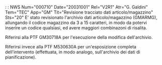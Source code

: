  :  : NWS Num="000710" Date="20031001" Rel="V2R1" Atr="G. Galdini" Tem="TEC" App="GM" Tit="Revisione tracciato dati articolo/magazzino" Sts="20"
E' stato revisionato l'archivio dati articolo/magazzino (GMARMG), allungando il codice magazzino da 3 a 15 caratteri, in modo da potervi inserire un codice qualsiasi, ed avere maggiori combinazoni
di risalita.

Riferirsi alla PTF GM30718A per l'esecuzione della modifica dell'archivio.

Riferirsi invece alla PTF M530630A per un'esposizione completa dell'intervento (effettuata, in modo
analogo, sull'archivio dei dati di pianificazione).
